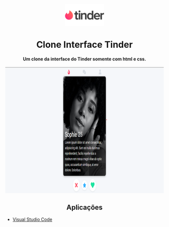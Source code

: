 <p align="center">
   <img src="/logo.png" height="70px" alt="Unform" />
</p>

<h1 align="center">
   Clone Interface Tinder
</h1>

<h4 align="center">
  Um clone da interface do Tinder somente com html e css.
</h4>

<p align="center">
  <img src="/tinder.png" height="400px"/>
</p>

<h2 align="center">
  Aplicações
</h2>

* [Visual Studio Code](https://code.visualstudio.com/download) 


